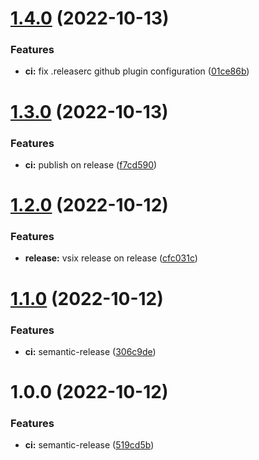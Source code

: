 # [1.4.0](https://github.com/oparaskos/vscode-fountain/compare/v1.3.0...v1.4.0) (2022-10-13)


### Features

* **ci:** fix .releaserc github plugin configuration ([01ce86b](https://github.com/oparaskos/vscode-fountain/commit/01ce86be18dafe155b7196ec5667bb1e9afec340))

# [1.3.0](https://github.com/oparaskos/vscode-fountain/compare/v1.2.0...v1.3.0) (2022-10-13)


### Features

* **ci:** publish on release ([f7cd590](https://github.com/oparaskos/vscode-fountain/commit/f7cd59071cbd1e0117c2828376ffecbc47a1e3c3))

# [1.2.0](https://github.com/oparaskos/vscode-fountain/compare/v1.1.0...v1.2.0) (2022-10-12)


### Features

* **release:** vsix release on release ([cfc031c](https://github.com/oparaskos/vscode-fountain/commit/cfc031c542a2dc38399462320a163f93b221ed5f))

# [1.1.0](https://github.com/oparaskos/vscode-fountain/compare/v1.0.0...v1.1.0) (2022-10-12)


### Features

* **ci:** semantic-release ([306c9de](https://github.com/oparaskos/vscode-fountain/commit/306c9def1c7bc44a5abfc64aa5c36dd2a6274dce))

# 1.0.0 (2022-10-12)


### Features

* **ci:** semantic-release ([519cd5b](https://github.com/oparaskos/vscode-fountain/commit/519cd5b10a47d53e6fafd155174c36f2c4b2a26a))
